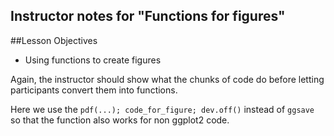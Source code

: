 ## Instructor notes for "Functions for figures"

##Lesson Objectives
- Using functions to create figures

Again, the instructor should show what the chunks of code do before letting
participants convert them into functions.

Here we use the `pdf(...); code_for_figure; dev.off()` instead of `ggsave` so
that the function also works for non ggplot2 code.
